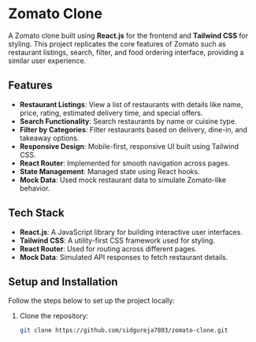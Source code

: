 # Zomato Clone

A Zomato clone built using **React.js** for the frontend and **Tailwind CSS** for styling. This project replicates the core features of Zomato such as restaurant listings, search, filter, and food ordering interface, providing a similar user experience.

## Features

- **Restaurant Listings**: View a list of restaurants with details like name, price, rating, estimated delivery time, and special offers.
- **Search Functionality**: Search restaurants by name or cuisine type.
- **Filter by Categories**: Filter restaurants based on delivery, dine-in, and takeaway options.
- **Responsive Design**: Mobile-first, responsive UI built using Tailwind CSS.
- **React Router**: Implemented for smooth navigation across pages.
- **State Management**: Managed state using React hooks.
- **Mock Data**: Used mock restaurant data to simulate Zomato-like behavior.

## Tech Stack

- **React.js**: A JavaScript library for building interactive user interfaces.
- **Tailwind CSS**: A utility-first CSS framework used for styling.
- **React Router**: Used for routing across different pages.
- **Mock Data**: Simulated API responses to fetch restaurant details.

## Setup and Installation

Follow the steps below to set up the project locally:

1. Clone the repository:
   ```bash
   git clone https://github.com/sidgureja7803/zomato-clone.git
